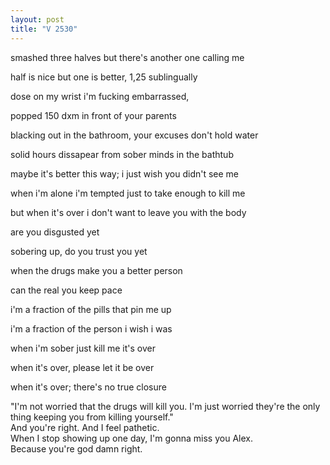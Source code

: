 ```yaml
---
layout: post
title: "V 2530"
---
```


smashed three halves but there's another one calling me

half is nice but one is better, 1,25 sublingually

dose on my wrist i'm fucking embarrassed,

popped 150 dxm in front of your parents

blacking out in the bathroom, your excuses don't hold water

solid hours dissapear from sober minds in the bathtub

maybe it's better this way; i just wish you didn't see me

when i'm alone i'm tempted just to take enough to kill me

but when it's over i don't want to leave you with the body


are you disgusted yet

sobering up, do you trust you yet

when the drugs make you a better person

can the real you keep pace

i'm a fraction of the pills that pin me up

i'm a fraction of the person i wish i was

when i'm sober just kill me it's over

when it's over, please let it be over

when it's over; there's no true closure



<a class="omori-game">
"I'm not worried that the drugs will kill you. I'm just worried they're the only thing keeping you from killing yourself."<br>
And you're right. And I feel pathetic.<br>
When I stop showing up one day, I'm gonna miss you Alex.<br>
Because you're god damn right.
</a>
